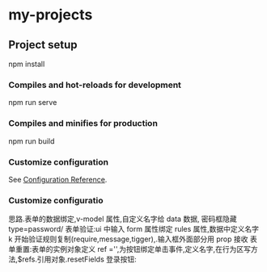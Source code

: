 # my-projects

## Project setup

npm install

### Compiles and hot-reloads for development

npm run serve

### Compiles and minifies for production

npm run build

### Customize configuration

See [Configuration Reference](https://cli.vuejs.org/config/).

### Customize configuratio

思路.表单的数据绑定,v-model 属性,自定义名字给 data 数据,
密码框隐藏 type=password/
表单验证:ui 中输入 form 属性绑定 rules 属性,数据中定义名字 k 开始验证规则复制(require,message,tigger),.输入框外面部分用 prop 接收
表单重置:表单的实例对象定义 ref ='',为按钮绑定单击事件,定义名字,在行为区写方法,\$refs.引用对象.resetFields
登录按钮:
